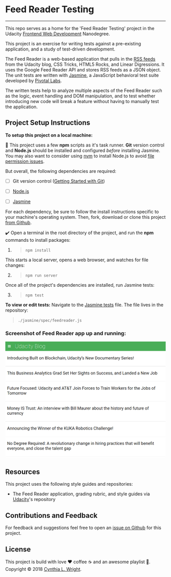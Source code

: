 # Feed Reader Testing
--------

This repo serves as a home for the 'Feed Reader Testing' project in the Udacity [Frontend Web Development](https://www.udacity.com/course/front-end-web-developer-nanodegree--nd001) Nanodegree.

This project is an exercise for writing tests against a pre-existing application, and a study of test-driven development.

The Feed Reader is a web-based application that pulls in the [RSS feeds](https://en.wikipedia.org/wiki/RSS) from the Udacity blog, CSS Tricks, HTML5 Rocks, and Linear Digressions. It uses the Google Feed Reader API and stores RSS feeds as a JSON object. The unit tests are written with [Jasmine](http://jasmine.github.io/), a JavaScript behavioral test suite developed by [Pivotal Labs](https://pivotal.io/open-source).

The written tests help to analyze multiple aspects of the Feed Reader such as the logic, event handling and DOM manipulation, and to test whether introducing new code will break a feature without having to manually test the application.

Project Setup Instructions
--------

**To setup this project on a local machine:**

:memo: This project uses a few **npm** scripts as it's task runner. **Git** version control and **Node.js** should be installed and configured *before* installing Jasmine. You may also want to consider using [nvm](https://github.com/creationix/nvm/blob/master/README.md#installation) to install Node.js to avoid [file permission issues](https://docs.npmjs.com/getting-started/fixing-npm-permissions).

But overall, the following dependencies are required:

- [ ] Git version control ([Getting Started with Git](https://git-scm.com/book/en/v2/Getting-Started-Installing-Git))
- [ ] [Node.js](https://nodejs.org/en/)
- [ ] [Jasmine](https://jasmine.github.io/pages/getting_started.html)


For each dependency, be sure to follow the install instructions specific to your machine's operating system. Then, fork, download or clone this project [from Github](https://github.com/cynsdaemon/feed-reader-testing/).

:heavy_check_mark: Open a terminal in the root directory of the project, and run the **npm** commands to install packages:

1. >```npm install```

This starts a local server, opens a web browser, and watches for file changes:

2. >```npm run server```

Once all of the project's dependencies are installed, run Jasmine tests:

3. > ```npm test```

**To view or edit tests:** Navigate to the [Jasmine tests](/jasmine/spec/feedreader.js) file. The file lives in the repository:

>```./jasmine/spec/feedreader.js```

### Screenshot of Feed Reader app up and running:
![](img/screenshot-feed-reader.png)

Resources
--------

This project uses the following style guides and repositories:

- The Feed Reader application, grading rubric, and style guides via [Udacity](https://github.com/udacity/frontend-nanodegree-feedreader)'s repository

Contributions and Feedback
--------

For feedback and suggestions feel free to open an [issue on Github](https://github.com/cynsdaemon/feed-reader-testing/issues) for this project.

License
--------

This project is build with love :heart: coffee :coffee: and an awesome playlist :musical_note:. Copyright &copy; 2018 [Cynthia L. Wright](https://www.cynthialanel.com).

